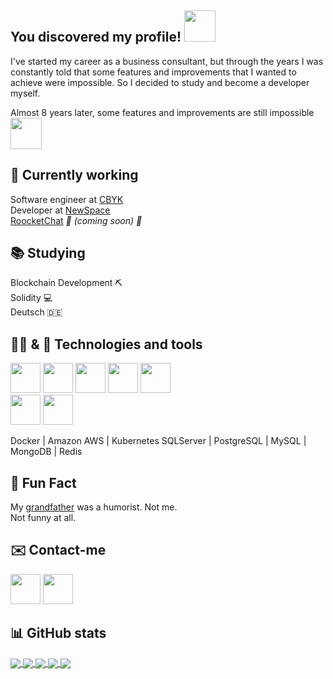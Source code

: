 ## You discovered my profile!  <img src="https://media.giphy.com/media/WrlVBo6lEJEVA8EJOs/giphy.gif" width="50">

I've started my career as a business consultant, but through the years I was constantly told that some features and improvements that I wanted to achieve were impossible. So I decided to study and become a developer myself.

Almost 8 years later, some features and improvements are still impossible <img src="https://media.giphy.com/media/LrC1m7Ay3xsha/giphy.gif" width="50">

## 💼 Currently working
Software engineer at [CBYK](https://www.cbyk.com.br/)</br>
Developer at [NewSpace](https://www.newspace.com.br/)</br>
[RoocketChat](https://www.instagram.com/roocketchatbot/) *🚀 (coming soon) 🤖*

## 📚 Studying

Blockchain Development ⛏ </br>
Solidity 💻</br>
Deutsch 🇩🇪

## 👨‍💻 & 🧰 Technologies and tools
<img src="https://upload.wikimedia.org/wikipedia/commons/thumb/9/99/Unofficial_JavaScript_logo_2.svg/512px-Unofficial_JavaScript_logo_2.svg.png" width="48"/> <img src="https://upload.wikimedia.org/wikipedia/commons/thumb/4/4c/Typescript_logo_2020.svg/512px-Typescript_logo_2020.svg.png" width="48"/> <img src="https://cdn.freelogovectors.net/wp-content/uploads/2018/12/react_logo.png" width="48"/> <img src="https://walde.co/wp-content/uploads/2016/09/nodejs_logo-300x300.png" width="48"/>  <img src="https://upload.wikimedia.org/wikipedia/commons/thumb/e/ee/.NET_Core_Logo.svg/512px-.NET_Core_Logo.svg.png" width="48"/> 
</br>
<img src="https://rapidapi.com/blog/wp-content/uploads/2018/06/logo-2582748_640.png" width="48"/> <img src="https://cdn.icon-icons.com/icons2/2415/PNG/512/css_plain_logo_icon_146573.png" width="48"/>
</br>

Docker | Amazon AWS | Kubernetes
SQLServer | PostgreSQL | MySQL | MongoDB | Redis

## 🎉 Fun Fact

My [grandfather](https://scontent.fssz1-1.fna.fbcdn.net/v/t1.0-9/424953_3526148042168_1688013041_n.jpg?_nc_cat=104&_nc_sid=2c4854&_nc_ohc=fvlzqaYOH1QAX_HBs1R&_nc_ht=scontent.fssz1-1.fna&oh=15839a2c55f98c38529a86f831ff81bd&oe=5F723E6B) was a humorist. Not me.</br>
Not funny at all.

## ✉️ Contact-me
<a href="https://www.linkedin.com/in/thiago-vasconcellos-ba070442/"><img src="https://image.flaticon.com/icons/svg/145/145807.svg" width="48" /></a> <a href="https://discord.com/users/227819473187373056"><img src="https://cdn0.iconfinder.com/data/icons/free-social-media-set/24/discord-512.png" width="48"/></a>

## 📊 GitHub stats

<a href="https://github.com/thiagovasconcellos">
  <img align="center" src="https://github-readme-stats.vercel.app/api/top-langs/?username=thiagovasconcellos&hide=java,html&title_color=ffffff&text_color=c9cacc&icon_color=2bbc8a&bg_color=1d1f21" />
</a>

<a href="https://github.com/thiagovasconcellos/brzipcode">
  <img align="center" src="https://github-readme-stats.vercel.app/api/pin/?username=thiagovasconcellos&repo=brzipcode&title_color=ffffff&text_color=c9cacc&icon_color=2bbc8a&bg_color=1d1f21" />
</a>


<a href="https://github.com/thiagovasconcellos/barber-2020">
  <img align="center" src="https://github-readme-stats.vercel.app/api/pin/?username=thiagovasconcellos&repo=barber-2020&title_color=ffffff&text_color=c9cacc&icon_color=2bbc8a&bg_color=1d1f21" />
</a>

<a href="https://github.com/thiagovasconcellos/be-the-hero">
  <img align="center" src="https://github-readme-stats.vercel.app/api/pin/?username=thiagovasconcellos&repo=be-the-hero&title_color=ffffff&text_color=c9cacc&icon_color=2bbc8a&bg_color=1d1f21" />
</a>

<a href="https://github.com/thiagovasconcellos/tcv-money">
  <img align="center" src="https://github-readme-stats.vercel.app/api/pin/?username=thiagovasconcellos&repo=tcv-money&title_color=ffffff&text_color=c9cacc&icon_color=2bbc8a&bg_color=1d1f21" />
</a>
